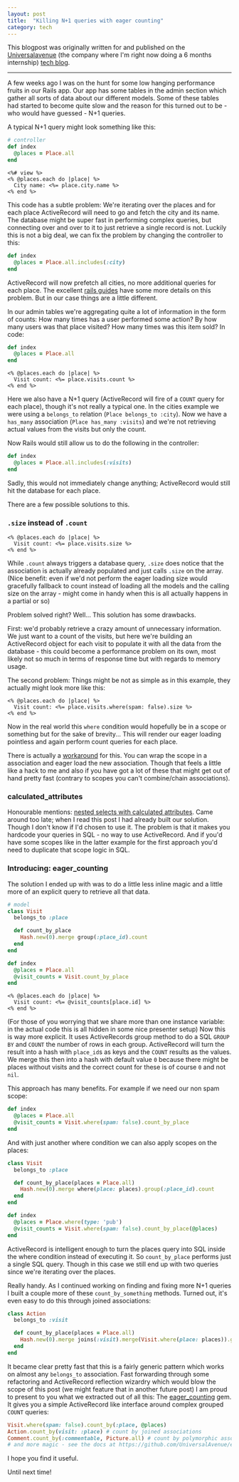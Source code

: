 ```yaml
---
layout: post
title:  "Killing N+1 queries with eager counting"
category: tech
---
```


This blogpost was originally written for and published on the [Universalavenue](https://universalavenue.com/) (the company where I'm right now doing a 6 months internship) [tech blog](http://labs.universalavenue.com/).

---------

A few weeks ago I was on the hunt for some low hanging performance fruits in our Rails app.
Our app has some tables in the admin section which gather all sorts of data about our different models.
Some of these tables had started to become quite slow and the reason for this turned out to be - who would have guessed - N+1 queries.

A typical N+1 query might look something like this:

```ruby
# controller
def index
  @places = Place.all
end
```

```erb
<%# view %>
<% @places.each do |place| %>
  City name: <%= place.city.name %>
<% end %>
```

This code has a subtle problem:
We're iterating over the places and for each place ActiveRecord will need to go and fetch the city and its name.
The database might be super fast in performing complex queries, but connecting over and over to it to just retrieve a single record is not.
Luckily this is not a big deal, we can fix the problem by changing the controller to this:

```ruby
def index
  @places = Place.all.includes(:city)
end
```

ActiveRecord will now prefetch all cities, no more additional queries for each place.
The excellent [rails guides](http://guides.rubyonrails.org/active_record_querying.html#eager-loading-associations) have some more details on this problem.
But in our case things are a little different.

In our admin tables we're aggregating quite a lot of information in the form of counts:
How many times has a user performed some action?
By how many users was that place visited?
How many times was this item sold?
In code:

```ruby
def index
  @places = Place.all
end
```

```erb
<% @places.each do |place| %>
  Visit count: <%= place.visits.count %>
<% end %>
```

Here we also have a N+1 query (ActiveRecord will fire of a `COUNT` query for each place), though it's not really a typical one.
In the cities example we were using a `belongs_to` relation (`Place belongs_to :city`).
Now we have a `has_many` association (`Place has_many :visits`) and we're not retrieving actual values from the visits but only the count.

Now Rails would still allow us to do the following in the controller:

```ruby
def index
  @places = Place.all.includes(:visits)
end
```

Sadly, this would not immediately change anything; ActiveRecord would still hit the database for each place.

There are a few possible solutions to this.

### `.size` instead of `.count`

```erb
<% @places.each do |place| %>
  Visit count: <%= place.visits.size %>
<% end %>
```

While `.count` always triggers a database query, `.size` does notice that the association is actually already populated and just calls `.size` on the array.
(Nice benefit: even if we'd not perform the eager loading size would gracefully fallback to count instead of loading all the models and the calling size on the array - might come in handy when this is all actually happens in a partial or so)

Problem solved right? Well...
This solution has some drawbacks.

First: we'd probably retrieve a crazy amount of unnecessary information.
We just want to a count of the visits, but here we're building an ActiveRecord object for each visit to populate it with all the data from the database - this could become a performance problem on its own, most likely not so much in terms of response time but with regards to memory usage.

The second problem: Things might be not as simple as in this example, they actually might look more like this:

```erb
<% @places.each do |place| %>
  Visit count: <%= place.visits.where(spam: false).size %>
<% end %>
```

Now in the real world this `where` condition would hopefully be in a scope or something but for the sake of brevity...
This will render our eager loading pointless and again perform count queries for each place.

There is actually a [workaround](http://www.justinweiss.com/blog/2015/06/23/how-to-preload-rails-scopes) for this.
You can wrap the scope in a association and eager load the new association.
Though that feels a little like a hack to me and also if you have got a lot of these that might get out of hand pretty fast (contrary to scopes you can't combine/chain associations).

### calculated_attributes

Honourable mentions: [nested selects with calculated attributes](http://blog.aha.io/index.php/using-nested-selects-for-performance-in-rails/).
Came around too late; when I read this post I had already built our solution.
Though I don't know if I'd chosen to use it.
The problem is that it makes you hardcode your queries in SQL - no way to use ActiveRecord.
And if you'd have some scopes like in the latter example for the first approach you'd need to duplicate that scope logic in SQL.

### Introducing: eager_counting

The solution I ended up with was to do a little less inline magic and a little more of an explicit query to retrieve all that data.

```ruby
# model
class Visit
  belongs_to :place

  def count_by_place
    Hash.new(0).merge group(:place_id).count
  end
end
```

```ruby
def index
  @places = Place.all
  @visit_counts = Visit.count_by_place
end
```

```erb
<% @places.each do |place| %>
  Visit count: <%= @visit_counts[place.id] %>
<% end %>
```

(For those of you worrying that we share more than one instance variable: in the actual code this is all hidden in some nice presenter setup)
Now this is way more explicit.
It uses ActiveRecords group method to do a SQL `GROUP BY` and `COUNT` the number of rows in each group.
ActiveRecord will turn the result into a hash with `place_id`s as keys and the `COUNT` results as the values.
We merge this then into a hash with default value `0` because there might be places without visits and the correct count for these is of course `0` and not `nil`.

This approach has many benefits.
For example if we need our non spam scope:

```ruby
def index
  @places = Place.all
  @visit_counts = Visit.where(spam: false).count_by_place
end
```

And with just another where condition we can also apply scopes on the places:

```ruby
class Visit
  belongs_to :place

  def count_by_place(places = Place.all)
    Hash.new(0).merge where(place: places).group(:place_id).count
  end
end
```

```ruby
def index
  @places = Place.where(type: 'pub')
  @visit_counts = Visit.where(spam: false).count_by_place(@places)
end
```

ActiveRecord is intelligent enough to turn the places query into SQL inside the where condition instead of executing it.
So `count_by_place` performs just a single SQL query.
Though in this case we still end up with two queries since we're iterating over the places.

Really handy.
As I continued working on finding and fixing more N+1 queries I built a couple more of these `count_by_something` methods.
Turned out, it's even easy to do this through joined associations:

```ruby
class Action
  belongs_to :visit

  def count_by_place(places = Place.all)
    Hash.new(0).merge joins(:visit).merge(Visit.where(place: places)).group('visits.place_id').count
  end
end
```

It became clear pretty fast that this is a fairly generic pattern which works on almost any `belongs_to` association.
Fast forwarding through some refactoring and ActiveRecord reflection wizardry which would blow the scope of this post (we might feature that in another future post) I am proud to present to you what we extracted out of all this:
The [eager_counting](https://github.com/UniversalAvenue/eager_counting) gem.
It gives you a simple ActiveRecord like interface around complex grouped `COUNT` queries:

```ruby
Visit.where(spam: false).count_by(:place, @places)
Action.count_by(visit: :place) # count by joined associations
Comment.count_by(:commentable, Picture.all) # count by polymorphic associations
# and more magic - see the docs at https://github.com/UniversalAvenue/eager_counting
```

I hope you find it useful.

Until next time!
